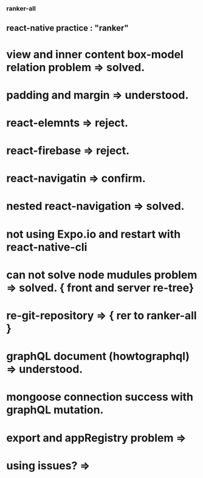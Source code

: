 ### ranker-all
## react-native practice : "ranker"

# view and inner content box-model relation problem => solved.
# padding and margin => understood.
# react-elemnts => reject.
# react-firebase => reject.
# react-navigatin => confirm.
# nested react-navigation => solved.
# not using Expo.io and restart with react-native-cli
# can not solve node mudules problem => solved. { front and server re-tree} 
# re-git-repository => { rer to ranker-all }
# graphQL document (howtographql) => understood.
# mongoose connection success with graphQL mutation. 

# export and appRegistry problem => 
# using issues? =>